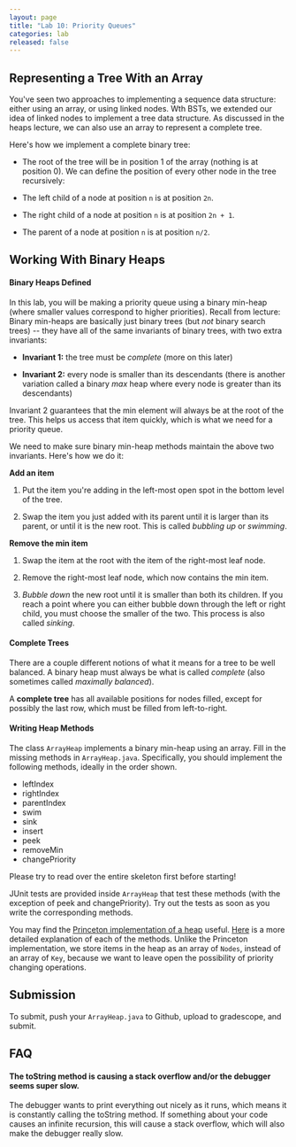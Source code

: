 ```yaml
---
layout: page
title: "Lab 10: Priority Queues"
categories: lab
released: false
---
```



Representing a Tree With an Array
-------

You've seen two approaches to implementing a sequence data structure: either using an array, or using linked nodes. Wth BSTs, we extended our idea of linked nodes to implement a tree data structure. As discussed in the heaps lecture, we can also use an array to represent a complete tree.

Here's how we implement a complete binary tree:

- The root of the tree will be in position 1 of the array (nothing is at position 0). We can define the position of every other node in the tree recursively:

-  The left child of a node at position `n` is at position `2n`.

- The right child of a node at position `n` is at position `2n + 1`.

- The parent of a node at position `n` is at position `n/2`.

Working With Binary Heaps
--------

#### Binary Heaps Defined

In this lab, you will be making a priority queue using a binary min-heap (where smaller values correspond to higher priorities). Recall from lecture: Binary min-heaps are basically just binary trees (but _not_ binary search trees) -- they have all of the same invariants of binary trees, with two extra invariants:

- __Invariant 1:__ the tree must be _complete_ (more on this later)

- __Invariant 2:__ every node is smaller than its descendants (there is another variation called a binary _max_ heap where every node is greater than its descendants)

Invariant 2 guarantees that the min element will always be at the root of the tree. This helps us access that item quickly, which is what we need for a priority queue.

We need to make sure binary min-heap methods maintain the above two invariants. Here's how we do it:

__Add an item__

1. Put the item you're adding in the left-most open spot in the bottom level of the tree.

2. Swap the item you just added with its parent until it is larger than its parent, or until it is the new root. This is called _bubbling up_ or _swimming_.

__Remove the min item__

1. Swap the item at the root with the item of the right-most leaf node.

2. Remove the right-most leaf node, which now contains the min item.

3. _Bubble down_ the new root until it is smaller than both its children. If you reach a point where you can either bubble down through the left or right child, you must choose the smaller of the two. This process is also called _sinking_.

#### Complete Trees

There are a couple different notions of what it means for a tree to be well balanced. A binary heap must always be what is called _complete_ (also sometimes called _maximally balanced_).

A __complete tree__ has all available positions for nodes filled, except for possibly the last row, which must be filled from left-to-right.

#### Writing Heap Methods

The class `ArrayHeap` implements a binary min-heap using an array. Fill in the missing methods in `ArrayHeap.java`. Specifically, you should implement the following methods, ideally in the order shown.

-	leftIndex
-	rightIndex
-	parentIndex
-	swim
-	sink
-	insert
-	peek
-	removeMin
-	changePriority

Please try to read over the entire skeleton first before starting!

JUnit tests are provided inside `ArrayHeap` that test these methods (with the exception of peek and changePriority). Try out the tests as soon as you write the corresponding methods.

You may find the [Princeton implementation of a heap](http://algs4.cs.princeton.edu/24pq/MinPQ.java.html) useful. [Here](https://algs4.cs.princeton.edu/24pq/) is a more detailed explanation of each of the methods. Unlike the Princeton implementation, we store items in the heap as an  array of `Nodes`, instead of an array of `Key`, because we want to leave open the possibility of priority changing operations.

Submission
--------------------------------

To submit, push your `ArrayHeap.java` to Github, upload to gradescope, and submit.

FAQ
--------------------------------

#### The toString method is causing a stack overflow and/or the debugger seems super slow.

The debugger wants to print everything out nicely as it runs, which means it is constantly calling the toString method. If something about your code causes an infinite recursion, this will cause a stack overflow, which will also make the debugger really slow.
